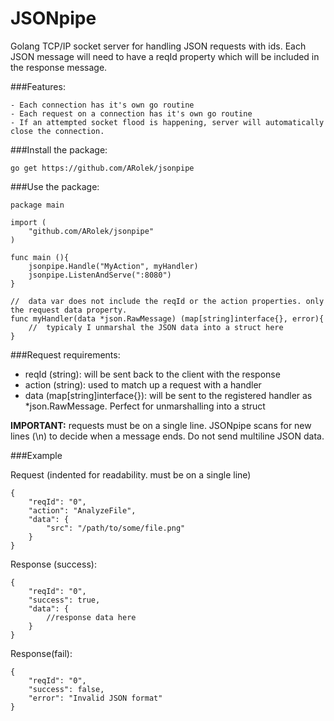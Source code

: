 JSONpipe
========

Golang TCP/IP socket server for handling JSON requests with ids. Each JSON message will need to have a reqId property which will be included in the response message.

###Features:

	- Each connection has it's own go routine
	- Each request on a connection has it's own go routine
	- If an attempted socket flood is happening, server will automatically close the connection.

###Install the package:

```
go get https://github.com/ARolek/jsonpipe
```

###Use the package:

```
package main

import (
	"github.com/ARolek/jsonpipe"
)

func main (){
	jsonpipe.Handle("MyAction", myHandler)
	jsonpipe.ListenAndServe(":8080")
}

//	data var does not include the reqId or the action properties. only the request data property.
func myHandler(data *json.RawMessage) (map[string]interface{}, error){
	//	typicaly I unmarshal the JSON data into a struct here
}
```
###Request requirements:

- reqId (string): will be sent back to the client with the response
- action (string): used to match up a request with a handler
- data (map[string]interface{}): will be sent to the registered handler as *json.RawMessage. Perfect for unmarshalling into a struct 

**IMPORTANT:** requests must be on a single line. JSONpipe scans for new lines (\n) to decide when a message ends. Do not send multiline JSON data.


###Example 

Request (indented for readability. must be on a single line)

```
{
	"reqId": "0",
	"action": "AnalyzeFile", 
	"data": {
		"src": "/path/to/some/file.png"
	}
}
```

Response (success):

```
{
	"reqId": "0",
	"success": true,
	"data": {
		//response data here
	}
}
```

Response(fail):

```
{
	"reqId": "0",
	"success": false,
	"error": "Invalid JSON format"
}
```